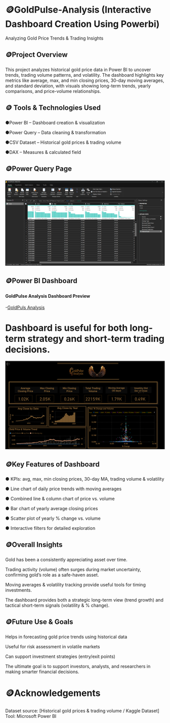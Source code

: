 # 🪙GoldPulse-Analysis (Interactive Dashboard Creation Using Powerbi)
Analyzing Gold Price Trends & Trading Insights

## 🪙Project Overview
This project analyzes historical gold price data in Power BI to uncover trends, trading volume patterns, and volatility. The dashboard highlights key metrics like average, max, and min closing prices, 30-day moving averages, and standard deviation, with visuals showing long-term trends, yearly comparisons, and price-volume relationships.

## 🪙 Tools & Technologies Used

●Power BI – Dashboard creation & visualization

●Power Query – Data cleaning & transformation

●CSV Dataset – Historical gold prices & trading volume

●DAX – Measures & calculated field

## 🪙Power Query Page
<img src="https://github.com/Nandhunandy2910/GoldPulse-Analysis/blob/main/Power%20query.png">

## 🪙Power BI Dashboard

#### GoldPulse Analysis Dashboard Preview
-<a href="https://github.com/Nandhunandy2910/GoldPulse-Analysis/blob/main/GOLDPULSE%20ANALYSIS.pbix">GoldPuls Analysis<a/>

# Dashboard is useful for both long-term strategy and short-term trading decisions.

<img src="https://github.com/Nandhunandy2910/GoldPulse-Analysis/blob/main/Dashboard%20screenshot.png">

## 🪙Key Features of Dashboard

● KPIs: avg, max, min closing prices, 30-day MA, trading volume & volatility

● Line chart of daily price trends with moving averages

● Combined line & column chart of price vs. volume

● Bar chart of yearly average closing prices

● Scatter plot of yearly % change vs. volume

● Interactive filters for detailed exploration

## 🪙Overall Insights

Gold has been a consistently appreciating asset over time.

Trading activity (volume) often surges during market uncertainty, confirming gold’s role as a safe-haven asset.

Moving averages & volatility tracking provide useful tools for timing investments.

The dashboard provides both a strategic long-term view (trend growth) and tactical short-term signals (volatility & % change).

## 🪙Future Use & Goals

Helps in forecasting gold price trends using historical data

Useful for risk assessment in volatile markets

Can support investment strategies (entry/exit points)

The ultimate goal is to support investors, analysts, and researchers in making smarter financial decisions.

# 🪙Acknowledgements
Dataset source: [Historical gold prices & trading volume / Kaggle Dataset]
Tool: Microsoft Power BI











